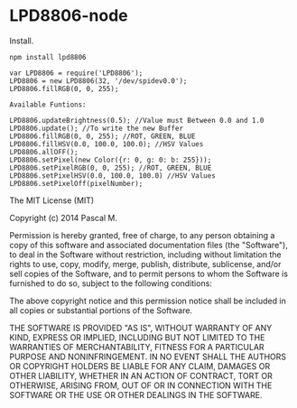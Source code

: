 LPD8806-node
============

Install.

    npm install lpd8806

    var LPD8806 = require('LPD8806');
    LPD8806 = new LPD8806(32, '/dev/spidev0.0');
    LPD8806.fillRGB(0, 0, 255);

    Available Funtions:

    LPD8806.updateBrightness(0.5); //Value must Between 0.0 and 1.0
    LPD8806.update(); //To write the new Buffer
    LPD8806.fillRGB(0, 0, 255); //ROT, GREEN, BLUE
    LPD8806.fillHSV(0.0, 100.0, 100.0); //HSV Values
    LPD8806.allOFF();
    LPD8806.setPixel(new Color({r: 0, g: 0: b: 255}));
    LPD8806.setPixelRGB(0, 0, 255); //ROT, GREEN, BLUE
    LPD8806.setPixelHSV(0.0, 100.0, 100.0) //HSV Values
    LPD8806.setPixelOff(pixelNumber);


The MIT License (MIT)

Copyright (c) 2014 Pascal M.

Permission is hereby granted, free of charge, to any person obtaining a copy of
this software and associated documentation files (the "Software"), to deal in
the Software without restriction, including without limitation the rights to
use, copy, modify, merge, publish, distribute, sublicense, and/or sell copies of
the Software, and to permit persons to whom the Software is furnished to do so,
subject to the following conditions:

The above copyright notice and this permission notice shall be included in all
copies or substantial portions of the Software.

THE SOFTWARE IS PROVIDED "AS IS", WITHOUT WARRANTY OF ANY KIND, EXPRESS OR
IMPLIED, INCLUDING BUT NOT LIMITED TO THE WARRANTIES OF MERCHANTABILITY, FITNESS
FOR A PARTICULAR PURPOSE AND NONINFRINGEMENT. IN NO EVENT SHALL THE AUTHORS OR
COPYRIGHT HOLDERS BE LIABLE FOR ANY CLAIM, DAMAGES OR OTHER LIABILITY, WHETHER
IN AN ACTION OF CONTRACT, TORT OR OTHERWISE, ARISING FROM, OUT OF OR IN
CONNECTION WITH THE SOFTWARE OR THE USE OR OTHER DEALINGS IN THE SOFTWARE.